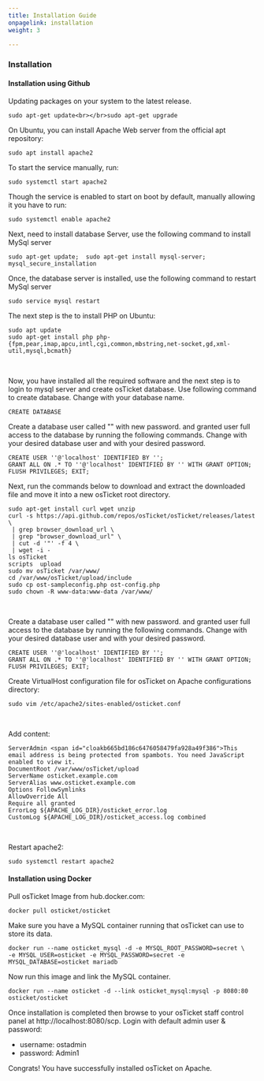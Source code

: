 ```yaml
---
title: Installation Guide
onpagelink: installation
weight: 3

---
```

### **Installation**

#### Installation using Github

Updating packages on your system to the latest release.

    sudo apt-get update<br></br>sudo apt-get upgrade 


On Ubuntu, you can install Apache Web server from the official apt repository:

    sudo apt install apache2 


To start the service manually, run:

    sudo systemctl start apache2


Though the service is enabled to start on boot by default, manually allowing it you have to run:

    sudo systemctl enable apache2


Next, need to install database Server, use the following command to install MySql server

    sudo apt-get update;  sudo apt-get install mysql-server; mysql_secure_installation 


Once, the database server is installed, use the following command to restart MySql server

    sudo service mysql restart 


The next step is the to install PHP on Ubuntu:

    sudo apt update
    sudo apt-get install php php-{fpm,pear,imap,apcu,intl,cgi,common,mbstring,net-socket,gd,xml-util,mysql,bcmath}


​    

Now, you have installed all the required software and the next step is to login to mysql server and create osTicket database. Use following command to create database. Change with your database name.

    CREATE DATABASE  


Create a database user called "" with new password. and granted user full access to the database by running the following commands. Change with your desired database user and with your desired password.

    CREATE USER ''@'localhost' IDENTIFIED BY ''; 
    GRANT ALL ON .* TO ''@'localhost' IDENTIFIED BY '' WITH GRANT OPTION;
    FLUSH PRIVILEGES; EXIT;


Next, run the commands below to download and extract the downloaded file and move it into a new osTicket root directory.

    sudo apt-get install curl wget unzip
    curl -s https://api.github.com/repos/osTicket/osTicket/releases/latest \
     | grep browser_download_url \
     | grep "browser_download_url" \
     | cut -d '"' -f 4 \
     | wget -i -
    ls osTicket
    scripts  upload
    sudo mv osTicket /var/www/
    cd /var/www/osTicket/upload/include
    sudo cp ost-sampleconfig.php ost-config.php
    sudo chown -R www-data:www-data /var/www/


​    

Create a database user called "" with new password. and granted user full access to the database by running the following commands. Change with your desired database user and with your desired password.

    CREATE USER ''@'localhost' IDENTIFIED BY ''; 
    GRANT ALL ON .* TO ''@'localhost' IDENTIFIED BY '' WITH GRANT OPTION;
    FLUSH PRIVILEGES; EXIT;


Create VirtualHost configuration file for osTicket on Apache configurations directory:

    sudo vim /etc/apache2/sites-enabled/osticket.conf


​    

Add content:

    ServerAdmin <span id="cloakb665bd186c6476058479fa928a49f386">This email address is being protected from spambots. You need JavaScript enabled to view it.
    DocumentRoot /var/www/osTicket/upload
    ServerName osticket.example.com
    ServerAlias www.osticket.example.com
    Options FollowSymlinks
    AllowOverride All
    Require all granted
    ErrorLog ${APACHE_LOG_DIR}/osticket_error.log
    CustomLog ${APACHE_LOG_DIR}/osticket_access.log combined


​    

Restart apache2:

    sudo systemctl restart apache2


#### Installation using Docker

Pull osTicket Image from hub.docker.com:

    docker pull osticket/osticket


Make sure you have a MySQL container running that osTicket can use to store its data.

    docker run --name osticket_mysql -d -e MYSQL_ROOT_PASSWORD=secret \
    -e MYSQL_USER=osticket -e MYSQL_PASSWORD=secret -e MYSQL_DATABASE=osticket mariadb


Now run this image and link the MySQL container.

    docker run --name osticket -d --link osticket_mysql:mysql -p 8080:80 osticket/osticket


Once installation is completed then browse to your osTicket staff control panel at http://localhost:8080/scp. Login with default admin user & password:

*   username: ostadmin
*   password: Admin1

Congrats! You have successfully installed osTicket on Apache.
